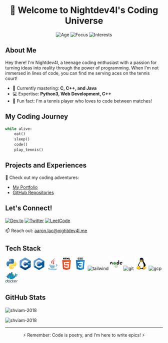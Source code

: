 <h1 align="center">👋 Welcome to Nightdev4l's Coding Universe</h1>

<p align="center">
  <img src="https://img.shields.io/badge/Age-Teen-blue" alt="Age">
  <img src="https://img.shields.io/badge/Focus-Web%20Dev%20%7C%20C%2B%2B%20%7C%20Python-brightgreen" alt="Focus">
  <img src="https://img.shields.io/badge/From-Code%20to%20Court-orange" alt="Interests">
</p>

## About Me

Hey there! I'm Nightdev4l, a teenage coding enthusiast with a passion for turning ideas into reality through the power of programming. When I'm not immersed in lines of code, you can find me serving aces on the tennis court!

- 🚀 Currently mastering: **C, C++, and Java**
- 💻 Expertise: **Python3, Web Development, C++**
- 🎾 Fun fact: I'm a tennis player who loves to code between matches!

## My Coding Journey

```python
while alive:
    eat()
    sleep()
    code()
    play_tennis()
```

## Projects and Experiences

🔗 Check out my coding adventures:
- [My Portfolio](https://nightdev4l.me/)
- [GitHub Repositories](https://github.com/shviam-2018?tab=repositories)

## Let's Connect!

<p align="left">
<a href="https://dev.to/nightdev" target="blank"><img align="center" src="https://raw.githubusercontent.com/rahuldkjain/github-profile-readme-generator/master/src/images/icons/Social/devto.svg" alt="Dev.to" height="30" width="40" /></a>
<a href="https://twitter.com/shviamj" target="blank"><img align="center" src="https://raw.githubusercontent.com/rahuldkjain/github-profile-readme-generator/master/src/images/icons/Social/twitter.svg" alt="Twitter" height="30" width="40" /></a>
<a href="https://leetcode.com/shviam-2018/" target="blank"><img align="center" src="https://raw.githubusercontent.com/rahuldkjain/github-profile-readme-generator/master/src/images/icons/Social/leet-code.svg" alt="LeetCode" height="30" width="40" /></a>
</p>

📫 Reach out: aaron.lac@nightdev4l.me

## Tech Stack

<p align="left">
<img src="https://raw.githubusercontent.com/devicons/devicon/master/icons/python/python-original.svg" alt="python" width="40" height="40"/>
<img src="https://raw.githubusercontent.com/devicons/devicon/master/icons/cplusplus/cplusplus-original.svg" alt="cplusplus" width="40" height="40"/>
<img src="https://raw.githubusercontent.com/devicons/devicon/master/icons/c/c-original.svg" alt="c" width="40" height="40"/>
<img src="https://raw.githubusercontent.com/devicons/devicon/master/icons/java/java-original.svg" alt="java" width="40" height="40"/>
<img src="https://raw.githubusercontent.com/devicons/devicon/master/icons/html5/html5-original-wordmark.svg" alt="html5" width="40" height="40"/>
<img src="https://raw.githubusercontent.com/devicons/devicon/master/icons/css3/css3-original-wordmark.svg" alt="css3" width="40" height="40"/>
<img src="https://www.vectorlogo.zone/logos/tailwindcss/tailwindcss-icon.svg" alt="tailwind" width="40" height="40"/>
<img src="https://raw.githubusercontent.com/devicons/devicon/master/icons/nodejs/nodejs-original-wordmark.svg" alt="nodejs" width="40" height="40"/>
<img src="https://www.vectorlogo.zone/logos/git-scm/git-scm-icon.svg" alt="git" width="40" height="40"/>
<img src="https://raw.githubusercontent.com/devicons/devicon/master/icons/linux/linux-original.svg" alt="linux" width="40" height="40"/>
<img src="https://www.vectorlogo.zone/logos/google_cloud/google_cloud-icon.svg" alt="gcp" width="40" height="40"/>
<img src="https://raw.githubusercontent.com/devicons/devicon/master/icons/docker/docker-original-wordmark.svg" alt="docker" width="40" height="40"/>
</p>

## GitHub Stats

<p><img align="center" src="https://github-readme-stats.vercel.app/api/top-langs?username=shviam-2018&show_icons=true&locale=en&layout=compact" alt="shviam-2018" /></p>

<p><img align="center" src="https://github-readme-streak-stats.herokuapp.com/?user=shviam-2018&" alt="shviam-2018" /></p>

---

<p align="center">⚡ Remember: Code is poetry, and I'm here to write epics! ⚡</p>
